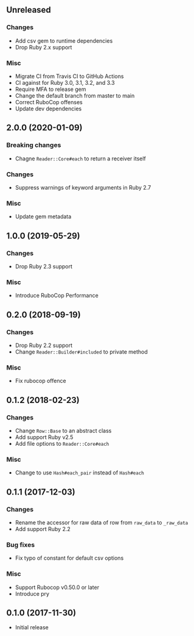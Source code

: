 ## Unreleased

### Changes

* Add csv gem to runtime dependencies
* Drop Ruby 2.x support

### Misc

* Migrate CI from Travis CI to GitHub Actions
* CI against for Ruby 3.0, 3.1, 3.2, and 3.3
* Require MFA to release gem
* Change the default branch from master to main
* Correct RuboCop offenses
* Update dev dependencies


## 2.0.0 (2020-01-09)

### Breaking changes

* Chagne `Reader::Core#each` to return a receiver itself

### Changes

* Suppress warnings of keyword arguments in Ruby 2.7

### Misc

* Update gem metadata


## 1.0.0 (2019-05-29)

### Changes

* Drop Ruby 2.3 support

### Misc

* Introduce RuboCop Performance


## 0.2.0 (2018-09-19)

### Changes

* Drop Ruby 2.2 support
* Change `Reader::Builder#included` to private method

### Misc

* Fix rubocop offence


## 0.1.2 (2018-02-23)

### Changes

* Change `Row::Base` to an abstract class
* Add support Ruby v2.5
* Add file options to `Reader::Core#each`

### Misc

* Change to use `Hash#each_pair` instead of `Hash#each`


## 0.1.1 (2017-12-03)

### Changes

* Rename the accessor for raw data of row from `raw_data` to `_raw_data`
* Add support Ruby 2.2

### Bug fixes

* Fix typo of constant for default csv options

### Misc

* Support Rubocop v0.50.0 or later
* Introduce pry


## 0.1.0 (2017-11-30)

* Initial release
